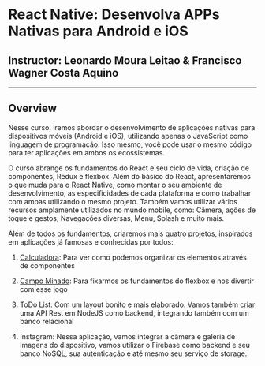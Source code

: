 # React Native: Desenvolva APPs Nativas para Android e iOS

## Instructor: Leonardo Moura Leitao & Francisco Wagner Costa Aquino

----------

## Overview

Nesse curso, iremos abordar o desenvolvimento de aplicações nativas para dispositivos móveis (Android e iOS), utilizando apenas o JavaScript como linguagem de programação. Isso mesmo, você pode usar o mesmo código para ter aplicações em ambos os ecossistemas.

O curso abrange os fundamentos do React e seu ciclo de vida, criação de componentes, Redux e flexbox. Além do básico do React, apresentaremos o que muda para o React Native, como montar o seu ambiente de desenvolvimento, as especificidades de cada plataforma e como trabalhar com ambas utilizando o mesmo projeto. Também vamos utilizar vários recursos amplamente utilizados no mundo mobile, como: Câmera, ações de toque e gestos, Navegações diversas, Menu, Splash e muito mais.

Além de todos os fundamentos, criaremos mais quatro projetos, inspirados em aplicações já famosas e conhecidas por todos:

1. [Calculadora](./Calculator): Para ver como podemos organizar os elementos através de componentes

2. [Campo Minado](./Mines): Para fixarmos os fundamentos do flexbox e nos divertir com esse jogo

3. ToDo List: Com um layout bonito e mais elaborado. Vamos também criar uma API Rest em NodeJS como backend, integrando também com um banco relacional

4. Instagram: Nessa aplicação, vamos integrar a câmera e galeria de imagens do dispositivo, vamos utilizar o Firebase como backend e seu banco NoSQL, sua autenticação e até mesmo seu serviço de storage.
